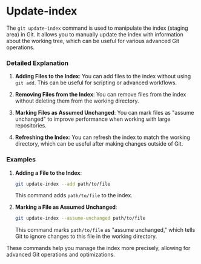# Update-index

The `git update-index` command is used to manipulate the index (staging area) in Git. It allows you to manually update the index with information about the working tree, which can be useful for various advanced Git operations.

### Detailed Explanation

1. **Adding Files to the Index**: You can add files to the index without using `git add`. This can be useful for scripting or advanced workflows.

2. **Removing Files from the Index**: You can remove files from the index without deleting them from the working directory.

3. **Marking Files as Assumed Unchanged**: You can mark files as "assume unchanged" to improve performance when working with large repositories.

4. **Refreshing the Index**: You can refresh the index to match the working directory, which can be useful after making changes outside of Git.

### Examples

1. **Adding a File to the Index**:
   ```sh
   git update-index --add path/to/file
   ```
   This command adds `path/to/file` to the index.

2. **Marking a File as Assumed Unchanged**:
   ```sh
   git update-index --assume-unchanged path/to/file
   ```
   This command marks `path/to/file` as "assume unchanged," which tells Git to ignore changes to this file in the working directory.

These commands help you manage the index more precisely, allowing for advanced Git operations and optimizations.